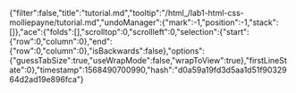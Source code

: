 {"filter":false,"title":"tutorial.md","tooltip":"/html_/lab1-html-css-molliepayne/tutorial.md","undoManager":{"mark":-1,"position":-1,"stack":[]},"ace":{"folds":[],"scrolltop":0,"scrollleft":0,"selection":{"start":{"row":0,"column":0},"end":{"row":0,"column":0},"isBackwards":false},"options":{"guessTabSize":true,"useWrapMode":false,"wrapToView":true},"firstLineState":0},"timestamp":1568490700990,"hash":"d0a59a19fd3d5aa1d51f9032964d2ad19e896fca"}
